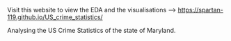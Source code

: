Visit this website to view the EDA and the visualisations --> https://spartan-119.github.io/US_crime_statistics/

Analysing the US Crime Statistics of the state of Maryland.
